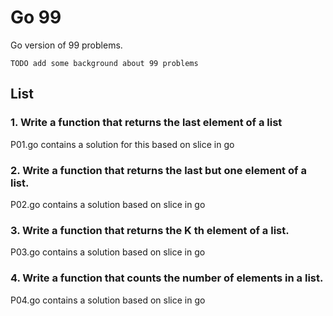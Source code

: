 # Go 99
Go version of 99 problems.

    TODO add some background about 99 problems


## List

### 1. Write a function that returns the last element of a list
P01.go contains a solution for this based on slice in go

### 2. Write a function that returns the last but one element of a list.
P02.go contains a solution based on slice in go

### 3. Write a function that returns the K th element of a list.
P03.go contains a solution based on slice in go

### 4. Write a function that counts the number of elements in a list.
P04.go contains a solution based on slice in go
